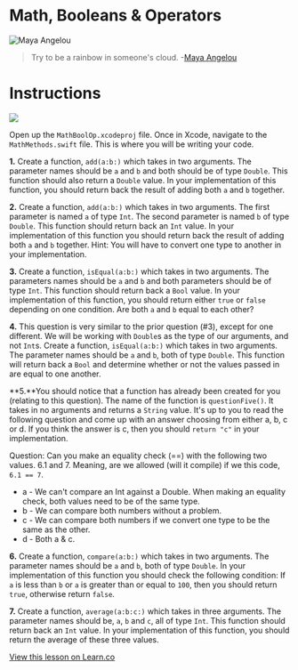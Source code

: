 # Math, Booleans & Operators

![Maya Angelou](http://i.imgur.com/kFzANc8.jpg?1)
> Try to be a rainbow in someone's cloud. -[Maya Angelou](https://en.wikipedia.org/wiki/Maya_Angelou)


# Instructions

![](http://i.imgur.com/WVy8phk.png)

Open up the `MathBoolOp.xcodeproj` file. Once in Xcode, navigate to the `MathMethods.swift` file. This is where you will be writing your code.

**1.** Create a function, `add(a:b:)` which takes in two arguments. The parameter names should be `a` and `b` and both should be of type `Double`. This function should also return a `Double` value. In your implementation of this function, you should return back the result of adding both `a` and `b` together.

**2.** Create a function, `add(a:b:)` which takes in two arguments. The first parameter is named `a` of type `Int`. The second parameter is named `b` of type `Double`. This function should return back an `Int` value. In your implementation of this function you should return back the result of adding both `a` and `b` together. Hint: You will have to convert one type to another in your implementation.

**3.** Create a function, `isEqual(a:b:)` which takes in two arguments. The parameters names should be `a` and `b` and both parameters should be of type `Int`. This function should return back a `Bool` value. In your implementation of this function, you should return either `true` or `false` depending on one condition. Are both `a` and `b` equal to each other?

**4.** This question is very similar to the prior question (#3), except for one different. We will be working with `Double`s as the type of our arguments, and not `Int`s. Create a function, `isEqual(a:b:)` which takes in two arguments. The parameter names should be `a` and `b`, both of type `Double`. This function will return back a `Bool` and determine whether or not the values passed in are equal to one another.

**5.**You should notice that a function has already been created for you (relating to this question). The name of the function is `questionFive()`. It takes in no arguments and returns a `String` value. It's up to you to read the following question and come up with an answer choosing from either a, b, c or d. If you think the answer is c, then you should `return "c"` in your implementation.

Question: Can you make an equality check (==) with the following two values. 6.1 and 7.  Meaning, are we allowed (will it compile) if we this code, `6.1 == 7`.

* a - We can't compare an Int against a Double. When making an equality check, both values need to be of the same type.
* b - We can compare both numbers without a problem.
* c - We can compare both numbers if we convert one type to be the same as the other.
* d - Both a & c.

**6.** Create a function, `compare(a:b:)` which takes in two arguments. The parameter names should be `a` and `b`, both of type `Double`. In your implementation of this function you should check the following condition: If `a` is less than `b` or `a` is greater than or equal to `100`, then you should return `true`, otherwise return `false`.

**7.** Create a function, `average(a:b:c:)` which takes in three arguments. The parameter names should be, `a`, `b` and `c`, all of type `Int`. This function should return back an `Int` value. In your implementation of this function, you should return the average of these three values.



<a href='https://learn.co/lessons/MathBoolOpLab' data-visibility='hidden'>View this lesson on Learn.co</a>
